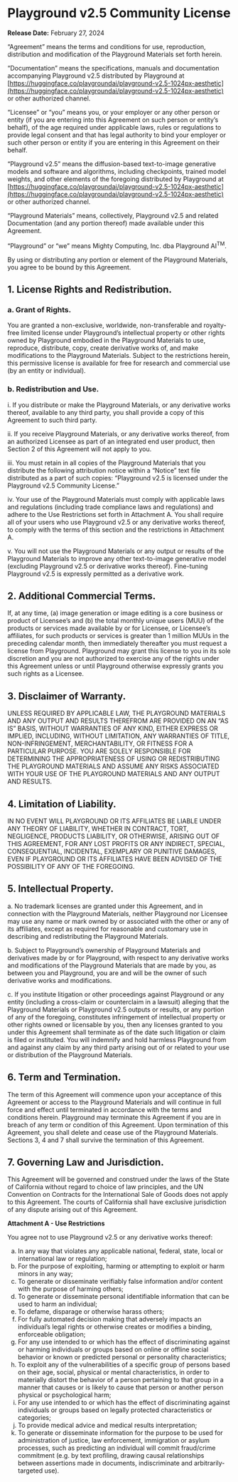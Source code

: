 # Playground v2.5 Community License

**Release Date:** February 27, 2024

“Agreement” means the terms and conditions for use, reproduction, distribution and modification of the Playground Materials set forth herein.

“Documentation” means the specifications, manuals and documentation accompanying Playground v2.5 distributed by Playground at [https://huggingface.co/playgroundai/playground-v2.5-1024px-aesthetic](https://huggingface.co/playgroundai/playground-v2.5-1024px-aesthetic) or other authorized channel.

“Licensee” or “you” means you, or your employer or any other person or entity (if you are entering into this Agreement on such person or entity’s behalf), of the age required under applicable laws, rules or regulations to provide legal consent and that has legal authority to bind your employer or such other person or entity if you are entering in this Agreement on their behalf.

“Playground v2.5” means the diffusion-based text-to-image generative models and software and algorithms, including checkpoints, trained model weights, and other elements of the foregoing distributed by Playground at [https://huggingface.co/playgroundai/playground-v2.5-1024px-aesthetic](https://huggingface.co/playgroundai/playground-v2.5-1024px-aesthetic) or other authorized channel.

“Playground Materials” means, collectively, Playground v2.5 and related Documentation (and any portion thereof) made available under this Agreement.

“Playground” or “we” means Mighty Computing, Inc. dba Playground AI<sup>TM</sup>.

By using or distributing any portion or element of the Playground Materials, you agree to be bound by this Agreement.

## 1. License Rights and Redistribution.

### a. Grant of Rights.
You are granted a non-exclusive, worldwide, non-transferable and royalty-free limited license under Playground’s intellectual property or other rights owned by Playground embodied in the Playground Materials to use, reproduce, distribute, copy, create derivative works of, and make modifications to the Playground Materials. Subject to the restrictions herein, this permissive license is available for free for research and commercial use (by an entity or individual).

### b. Redistribution and Use.
i. If you distribute or make the Playground Materials, or any derivative works thereof, available to any third party, you shall provide a copy of this Agreement to such third party.

ii. If you receive Playground Materials, or any derivative works thereof, from an authorized Licensee as part of an integrated end user product, then Section 2 of this Agreement will not apply to you.

iii. You must retain in all copies of the Playground Materials that you distribute the following attribution notice within a “Notice” text file distributed as a part of such copies: “Playground v2.5 is licensed under the Playground v2.5 Community License.”

iv. Your use of the Playground Materials must comply with applicable laws and regulations (including trade compliance laws and regulations) and adhere to the Use Restrictions set forth in Attachment A. You shall require all of your users who use Playground v2.5 or any derivative works thereof, to comply with the terms of this section and the restrictions in Attachment A.

v. You will not use the Playground Materials or any output or results of the Playground Materials to improve any other text-to-image generative model (excluding Playground v2.5 or derivative works thereof). Fine-tuning Playground v2.5 is expressly permitted as a derivative work.

## 2. Additional Commercial Terms.
If, at any time, (a) image generation or image editing is a core business or product of Licensee’s and (b) the total monthly unique users (MUU) of the products or services made available by or for Licensee, or Licensee’s affiliates, for such products or services is greater than 1 million MUUs in the preceding calendar month, then immediately thereafter you must request a license from Playground. Playground may grant this license to you in its sole discretion and you are not authorized to exercise any of the rights under this Agreement unless or until Playground otherwise expressly grants you such rights as a Licensee.

## 3. Disclaimer of Warranty.
UNLESS REQUIRED BY APPLICABLE LAW, THE PLAYGROUND MATERIALS AND ANY OUTPUT AND RESULTS THEREFROM ARE PROVIDED ON AN “AS IS” BASIS, WITHOUT WARRANTIES OF ANY KIND, EITHER EXPRESS OR IMPLIED, INCLUDING, WITHOUT LIMITATION, ANY WARRANTIES OF TITLE, NON-INFRINGEMENT, MERCHANTABILITY, OR FITNESS FOR A PARTICULAR PURPOSE. YOU ARE SOLELY RESPONSIBLE FOR DETERMINING THE APPROPRIATENESS OF USING OR REDISTRIBUTING THE PLAYGROUND MATERIALS AND ASSUME ANY RISKS ASSOCIATED WITH YOUR USE OF THE PLAYGROUND MATERIALS AND ANY OUTPUT AND RESULTS.

## 4. Limitation of Liability.
IN NO EVENT WILL PLAYGROUND OR ITS AFFILIATES BE LIABLE UNDER ANY THEORY OF LIABILITY, WHETHER IN CONTRACT, TORT, NEGLIGENCE, PRODUCTS LIABILITY, OR OTHERWISE, ARISING OUT OF THIS AGREEMENT, FOR ANY LOST PROFITS OR ANY INDIRECT, SPECIAL, CONSEQUENTIAL, INCIDENTAL, EXEMPLARY OR PUNITIVE DAMAGES, EVEN IF PLAYGROUND OR ITS AFFILIATES HAVE BEEN ADVISED OF THE POSSIBILITY OF ANY OF THE FOREGOING.

## 5. Intellectual Property.

a. No trademark licenses are granted under this Agreement, and in connection with the Playground Materials, neither Playground nor Licensee may use any name or mark owned by or associated with the other or any of its affiliates, except as required for reasonable and customary use in describing and redistributing the Playground Materials.

b. Subject to Playground’s ownership of Playground Materials and derivatives made by or for Playground, with respect to any derivative works and modifications of the Playground Materials that are made by you, as between you and Playground, you are and will be the owner of such derivative works and modifications.

c. If you institute litigation or other proceedings against Playground or any entity (including a cross-claim or counterclaim in a lawsuit) alleging that the Playground Materials or Playground v2.5 outputs or results, or any portion of any of the foregoing, constitutes infringement of intellectual property or other rights owned or licensable by you, then any licenses granted to you under this Agreement shall terminate as of the date such litigation or claim is filed or instituted. You will indemnify and hold harmless Playground from and against any claim by any third party arising out of or related to your use or distribution of the Playground Materials.

## 6. Term and Termination.
The term of this Agreement will commence upon your acceptance of this Agreement or access to the Playground Materials and will continue in full force and effect until terminated in accordance with the terms and conditions herein. Playground may terminate this Agreement if you are in breach of any term or condition of this Agreement. Upon termination of this Agreement, you shall delete and cease use of the Playground Materials. Sections 3, 4 and 7 shall survive the termination of this Agreement.

## 7. Governing Law and Jurisdiction.
This Agreement will be governed and construed under the laws of the State of California without regard to choice of law principles, and the UN Convention on Contracts for the International Sale of Goods does not apply to this Agreement. The courts of California shall have exclusive jurisdiction of any dispute arising out of this Agreement.


**Attachment A - Use Restrictions**

You agree not to use Playground v2.5 or any derivative works thereof:

<ol type="a">
    <li>In any way that violates any applicable national, federal, state, local or international law or regulation;</li>
    <li>For the purpose of exploiting, harming or attempting to exploit or harm minors in any way;</li>
    <li>To generate or disseminate verifiably false information and/or content with the purpose of harming others;</li>
    <li>To generate or disseminate personal identifiable information that can be used to harm an individual;</li>  
    <li>To defame, disparage or otherwise harass others;</li>
    <li>For fully automated decision making that adversely impacts an individual’s legal rights or otherwise creates or modifies a binding, enforceable obligation;</li>
    <li>For any use intended to or which has the effect of discriminating against or harming individuals or groups based on online or offline social behavior or known or predicted personal or personality characteristics;</li>  
    <li>To exploit any of the vulnerabilities of a specific group of persons based on their age, social, physical or mental characteristics, in order to materially distort the behavior of a person pertaining to that group in a manner that causes or is likely to cause that person or another person physical or psychological harm;</li>
    <li>For any use intended to or which has the effect of discriminating against individuals or groups based on legally protected characteristics or categories;</li>
    <li>To provide medical advice and medical results interpretation;</li>
    <li>To generate or disseminate information for the purpose to be used for administration of justice, law enforcement, immigration or asylum processes, such as predicting an individual will commit fraud/crime commitment (e.g. by text profiling, drawing causal relationships between assertions made in documents, indiscriminate and arbitrarily-targeted use).</li>
</ol>
